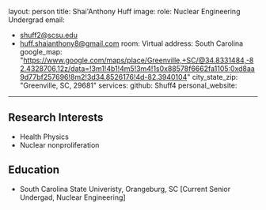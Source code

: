 
 layout: person
title: Shai'Anthony Huff
image: 
role: Nuclear Engineering Undergrad
email: 
  - shuff2@scsu.edu 
  - huff.shaianthony8@gmail.com 
room: Virtual 
address: South Carolina 
google_map: "https://www.google.com/maps/place/Greenville,+SC/@34.8331484,-82.4328706,12z/data=!3m1!4b1!4m5!3m4!1s0x88578f6662fa1105:0xd8aa9d77bf257696!8m2!3d34.8526176!4d-82.3940104"
city_state_zip: "Greenville, SC, 29681"
services:
   github: Shuff4 
personal_website: 
---


## Research Interests

* Health Physics 
* Nuclear nonproliferation


## Education 

* South Carolina State Univeristy, Orangeburg, SC [Current Senior Undergad, Nuclear Engineering]

